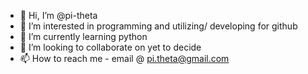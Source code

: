 - 👋 Hi, I’m @pi-theta
- 👀 I’m interested in programming and utilizing/ developing for github
- 🌱 I’m currently learning python
- 💞️ I’m looking to collaborate on yet to decide
- 📫 How to reach me - email @ pi.theta@gmail.com

<!---
pi-theta/pi-theta is a ✨ special ✨ repository because its `README.md` (this file) appears on your GitHub profile.
You can click the Preview link to take a look at your changes.
--->
